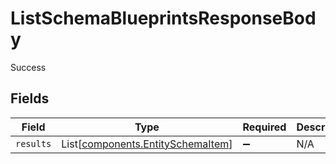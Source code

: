 # ListSchemaBlueprintsResponseBody

Success


## Fields

| Field                                                                        | Type                                                                         | Required                                                                     | Description                                                                  |
| ---------------------------------------------------------------------------- | ---------------------------------------------------------------------------- | ---------------------------------------------------------------------------- | ---------------------------------------------------------------------------- |
| `results`                                                                    | List[[components.EntitySchemaItem](../../models/shared/entityschemaitem.md)] | :heavy_minus_sign:                                                           | N/A                                                                          |